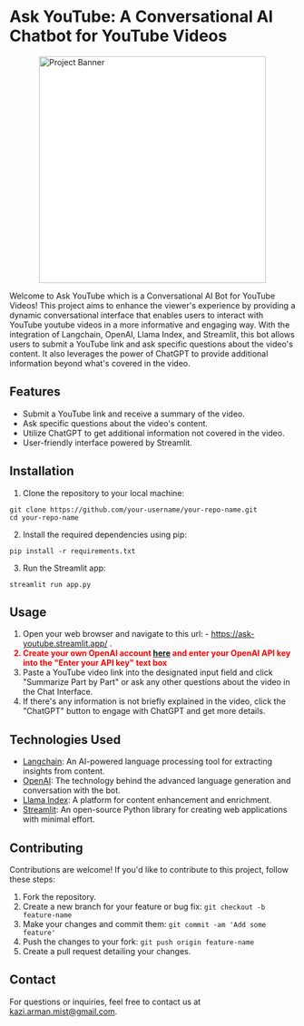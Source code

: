 <h1>Ask YouTube: A Conversational AI Chatbot for YouTube Videos</h1>

<p><img src="https://drive.google.com/uc?id=1N2agy8msmazTBT36eZ5CsGGnHTCSxSKf" width="400" style="display: block; margin: 0 auto; background-color: #FFFFFF;" alt="Project Banner"></p>

<p>Welcome to Ask YouTube which is a Conversational AI Bot for YouTube Videos! This project aims to enhance the viewer's experience by providing a dynamic conversational interface that enables users to interact with YouTube youtube videos in a more informative and engaging way. With the integration of Langchain, OpenAI, Llama Index, and Streamlit, this bot allows users to submit a YouTube link and ask specific questions about the video's content. It also leverages the power of ChatGPT to provide additional information beyond what's covered in the video.</p>

<h2>Features</h2>

<ul>
  <li>Submit a YouTube link and receive a summary of the video.</li>
  <li>Ask specific questions about the video's content.</li>
  <li>Utilize ChatGPT to get additional information not covered in the video.</li>
  <li>User-friendly interface powered by Streamlit.</li>
</ul>

<h2>Installation</h2>

<ol>
  <li>Clone the repository to your local machine:</li>
</ol>

<pre><code>git clone https://github.com/your-username/your-repo-name.git
cd your-repo-name
</code></pre>

<ol start="2">
  <li>Install the required dependencies using pip:</li>
</ol>

<pre><code>pip install -r requirements.txt
</code></pre>

<ol start="3">
  <li>Run the Streamlit app:</li>
</ol>

<pre><code>streamlit run app.py
</code></pre>

<h2>Usage</h2>

<ol>
  <li>Open your web browser and navigate to this url: - <a href="https://ask-youtube.streamlit.app/">https://ask-youtube.streamlit.app/</a> .</li>
   <li style="color:red;font-weight: bold;">Create your own OpenAI account <a href="https://platform.openai.com/account/api-keys">here</a> and enter your OpenAI API key into the "Enter your API key" text box</li>
  <li>Paste a YouTube video link into the designated input field and click "Summarize Part by Part" or ask any other questions about the video in the Chat Interface.</li>
  <li>If there's any information is not briefly explained in the video, click the "ChatGPT" button to engage with ChatGPT and get more details.</li>
</ol>

<h2>Technologies Used</h2>

<ul>
  <li><a href="https://langchain.ai">Langchain</a>: An AI-powered language processing tool for extracting insights from content.</li>
  <li><a href="https://openai.com">OpenAI</a>: The technology behind the advanced language generation and conversation with the bot.</li>
  <li><a href="https://llamalab.com">Llama Index</a>: A platform for content enhancement and enrichment.</li>
  <li><a href="https://streamlit.io">Streamlit</a>: An open-source Python library for creating web applications with minimal effort.</li>
</ul>

<h2>Contributing</h2>

<p>Contributions are welcome! If you'd like to contribute to this project, follow these steps:</p>

<ol>
  <li>Fork the repository.</li>
  <li>Create a new branch for your feature or bug fix: <code>git checkout -b feature-name</code></li>
  <li>Make your changes and commit them: <code>git commit -am 'Add some feature'</code></li>
  <li>Push the changes to your fork: <code>git push origin feature-name</code></li>
  <li>Create a pull request detailing your changes.</li>
</ol>


<h2>Contact</h2>

<p>For questions or inquiries, feel free to contact us at <a href="mailto:kazi.arman.mist@gmail.com">kazi.arman.mist@gmail.com</a>.</p>

